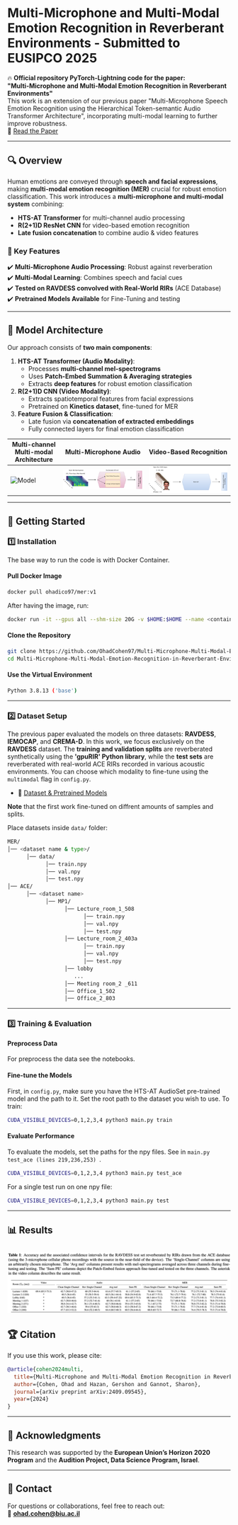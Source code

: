 # Multi-Microphone and Multi-Modal Emotion Recognition in Reverberant Environments - Submitted to EUSIPCO 2025

🔥 **Official repository PyTorch-Lightning code for the paper:**  
**"Multi-Microphone and Multi-Modal Emotion Recognition in Reverberant Environments"**  
This work is an extension of our previous paper "Multi-Microphone Speech Emotion Recognition using the Hierarchical Token-semantic Audio Transformer
Architecture", incorporating multi-modal learning to further improve robustness.  
📄 [Read the Paper](https://arxiv.org/pdf/2409.09545)  


---

## 🔍 Overview
Human emotions are conveyed through **speech and facial expressions**, making **multi-modal emotion recognition (MER)** crucial for robust emotion classification. This work introduces a **multi-microphone and multi-modal system** combining:

- **HTS-AT Transformer** for multi-channel audio processing
- **R(2+1)D ResNet CNN** for video-based emotion recognition
- **Late fusion concatenation** to combine audio & video features

### 🔮 Key Features
✔️ **Multi-Microphone Audio Processing**: Robust against reverberation  
✔️ **Multi-Modal Learning**: Combines speech and facial cues  
✔️ **Tested on RAVDESS convolved with Real-World RIRs** (ACE Database)  
✔️ **Pretrained Models Available** for Fine-Tuning and testing

---

## 📸 Model Architecture
Our approach consists of **two main components**:
1. **HTS-AT Transformer (Audio Modality)**:
   - Processes **multi-channel mel-spectrograms**
   - Uses **Patch-Embed Summation & Averaging strategies**
   - Extracts **deep features** for robust emotion classification
2. **R(2+1)D CNN (Video Modality)**:
   - Extracts spatiotemporal features from facial expressions
   - Pretrained on **Kinetics dataset**, fine-tuned for MER
3. **Feature Fusion & Classification**:
   - Late fusion via **concatenation of extracted embeddings**
   - Fully connected layers for final emotion classification

| Multi-channel Multi-modal Architecture | Multi-Microphone Audio | Video-Based Recognition |
|----------------------|------------------|----------------------|
| ![Model](images/MER.png) | ![The extended HTS-AT](images/audio.png) | ![R2+1D](images/video.png) |

---

## 🔧 Getting Started

### **1️⃣ Installation**
The base way to run the code is with Docker Container.
#### **Pull Docker Image**
```bash
docker pull ohadico97/mer:v1
```
After having the image, run:

```bash
docker run -it --gpus all --shm-size 20G -v $HOME:$HOME --name <container name> ohadico97/mer:v1
```
#### **Clone the Repository**
```bash
git clone https://github.com/OhadCohen97/Multi-Microphone-Multi-Modal-Emotion-Recognition-in-Reverberant-Environments.git
cd Multi-Microphone-Multi-Modal-Emotion-Recognition-in-Reverberant-Environments
```
#### **Use the Virtual Environment**
```bash
Python 3.8.13 ('base')
```

---

### **2️⃣ Dataset Setup**
The previous paper evaluated the models on three datasets: **RAVDESS**, **IEMOCAP**, and **CREMA-D**. In this work, we focus exclusively on the **RAVDESS** dataset. The **training and validation splits** are reverberated synthetically using the **'gpuRIR' Python library**, while the **test sets** are reverberated with real-world ACE RIRs recorded in various acoustic environments. You can choose which modality to fine-tune using the ```multimodal``` flag in ```config.py```.
- 🔗 [Dataset & Pretrained Models](LINK_TO_DATA_MODELS)

**Note** that the first work fine-tuned on diffrent amounts of samples and splits.

Place datasets inside `data/` folder:
```bash
MER/
│── <dataset name & type>/
      │── data/
            │── train.npy
            │── val.npy
            │── test.npy
│── ACE/
      │── <dataset name>
            │── MP1/
                  │── Lecture_room_1_508
                        │── train.npy
                        │── val.npy
                        │── test.npy
                  │── Lecture_room_2_403a
                        │── train.npy
                        │── val.npy
                        │── test.npy
                  │── lobby
                     ...
                  │── Meeting room_2 _611
                  │── Office_1_502
                  │── Office_2_803
```

---

### **3️⃣ Training & Evaluation**
#### **Preprocess Data**
For preprocess the data see the notebooks.
#### **Fine-tune the Models**
First, in ```config.py```, make sure you have the HTS-AT AudioSet pre-trained model and the path to it. Set the root path to the dataset you wish to use.
To train:
```bash
CUDA_VISIBLE_DEVICES=0,1,2,3,4 python3 main.py train
```
#### **Evaluate Performance**
To evaluate the models, set the paths for the npy files. See in ```main.py test_ace (lines 219,236,253) ```.

```bash
CUDA_VISIBLE_DEVICES=0,1,2,3,4 python3 main.py test_ace
```
For a single test run on one npy file:

```bash
CUDA_VISIBLE_DEVICES=0,1,2,3,4 python3 main.py test
```

---

## 📊 Results

![results](images/results_mer.png)
---

## 🏆 Citation
If you use this work, please cite:
```bibtex
@article{cohen2024multi,
  title={Multi-Microphone and Multi-Modal Emotion Recognition in Reverberant Environment},
  author={Cohen, Ohad and Hazan, Gershon and Gannot, Sharon},
  journal={arXiv preprint arXiv:2409.09545},
  year={2024}
}
```

---

## 🌟 Acknowledgments
This research was supported by the **European Union’s Horizon 2020 Program** and the **Audition Project, Data Science Program, Israel**.

---

## 👤 Contact
For questions or collaborations, feel free to reach out:  
📧 **ohad.cohen@biu.ac.il**

